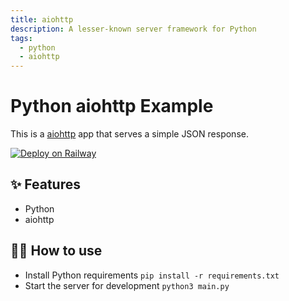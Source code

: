 ```yaml
---
title: aiohttp
description: A lesser-known server framework for Python
tags:
  - python
  - aiohttp
---
```


# Python aiohttp Example

This is a [aiohttp](https://docs.aiohttp.org/en/stable/) app that serves a simple JSON response.

[![Deploy on Railway](https://railway.app/button.svg)](https://railway.app/template/jNvOy0?referralCode=ySCnWl)

## ✨ Features

- Python
- aiohttp

## 💁‍♀️ How to use

- Install Python requirements `pip install -r requirements.txt`
- Start the server for development `python3 main.py`